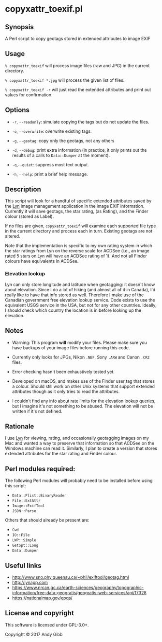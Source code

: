 # copyxattr_toexif.pl

## Synopsis
A Perl script to copy geotags stored in extended attributes to image EXIF

## Usage

`% copyxattr_toexif` will process image files (raw and JPG) in the current directory.

`% copyxattr_toexif *.jpg` will process the given list of files.

`% copyxattr_toexif -r` will just read the extended attributes and print out values for confirmation.

## Options

* `-r`, `--readonly`: simulate copying the tags but do not update the files.

* `-o`, `--overwrite`: overwrite existing tags.

* `-g`, `--geotag`: copy only the geotags, not any others

* `-d`, `--debug`: print extra information (in practice, it only prints out the results of a calls to `Data::Dumper` at the moment).

* `-q`,`--quiet`: suppress most text output.

* `-h`, `--help`: print a brief help message.

## Description

This script will look for a handful of specific extended attributes saved by the [Lyn](http://lynapp.com) image management application in the image EXIF information. Currently it will save geotags, the star rating, (as Rating), and the Finder colour (stored as Label).

If no files are given, `copyxattr_toexif` will examine each supported file type in the current directory and process each in turn. Existing geotags are not altered.

Note that the implementation is specific to my own rating system in which the star ratings from Lyn on the reverse scale for ACDSee (i.e., an image rated 5 stars on Lyn will have an ACDSee rating of 1). And not all Finder colours have equivalents in ACDSee.

### Elevation lookup

Lyn can only store longitude and latitude when geotagging: it doesn't know about elevation. Since I do a lot of hiking (and almost all of it in Canada), I'd really like to have that info stored as well. Therefore I make use of the Canadian government free elevation lookup service. Code exists to use the equivalent USGS service in the USA, but not for any other countries. Ideally, I should check which country the location is in before looking up the elevation.

## Notes

* Warning: This program **will** modify your files. Please make sure you have backups of your image files before running this code.

* Currently only looks for JPGs, Nikon `.NEF`, Sony `.ARW` and Canon `.CR2`  files.

* Error checking hasn't been exhaustively tested yet.

* Developed on macOS, and makes use of the Finder user tag that stores a colour. Should still work on other Unix systems that support extended attributes though as it only tries to read the attributes.

* I couldn't find any info about rate limits for the elevation lookup queries, but I imagine it's not something to be abused. The elevation will not be written if it's not defined.

## Rationale

I use [Lyn](http://lynapp.com) for viewing, rating, and occasionally geotagging images on my Mac and wanted a way to preserve that information so that ACDSee on the Windows machine can read it. Similarly, I plan to create a version that stores extended attributes for the star rating and Finder colour.

## Perl modules required:

The following Perl modules will probably need to be installed before using this script:

* `Data::Plist::BinaryReader`
* `File::ExtAttr`
* `Image::ExifTool`
* `JSON::Parse`

Others that should already be present are:
* `Cwd`
* `IO::File`
* `LWP::Simple`
* `Getopt::Long`
* `Data::Dumper`

## Useful links

* http://www.sno.phy.queensu.ca/~phil/exiftool/geotag.html
* http://lynapp.com
* https://www.nrcan.gc.ca/earth-sciences/geography/topographic-information/free-data-geogratis/geogratis-web-services/api/17328
* https://nationalmap.gov/epqs/

## License and copyright

This software is licensed under GPL-3.0+.

Copyright &copy; 2017 Andy Gibb
